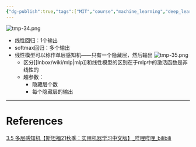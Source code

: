 ```yaml
---
{"dg-publish":true,"tags":["MIT","course","machine_learning","deep_learning"],"permalink":"/Inbox/study/人工智能/机器学习/MIT21秋课程/3.5 多层感知机/","dgPassFrontmatter":true}
---
```




![tmp-34.png](/img/user/Assets/attachments/tmp/tmp-34.png)
- 线性回归：1个输出
- softmax回归：多个输出
- 线性模型可以称作单层感知机——只有一个隐藏层，然后输出
![tmp-35.png](/img/user/Assets/attachments/tmp/tmp-35.png)
  - 区分[[Inbox/wiki/mlp\|mlp]]和线性模型的区别在于mlp中的激活函数是非线性的
  - 超参数：
	  - 隐藏层个数
	  - 每个隐藏层的输出

---
# References
[3.5 多层感知机【斯坦福21秋季：实用机器学习中文版】_哔哩哔哩_bilibili](https://www.bilibili.com/video/BV1ST4y1R7uC?spm_id_from=333.788.player.switch&vd_source=73a67190a2e14f51c71c0fa447f094aa)